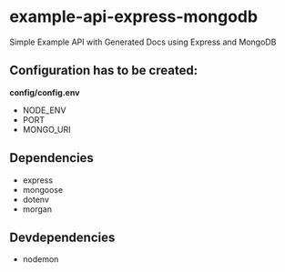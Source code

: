 # example-api-express-mongodb

Simple Example API with Generated Docs using Express and MongoDB

## Configuration has to be created:

**config/config.env**

- NODE_ENV
- PORT
- MONGO_URI

## Dependencies

- express
- mongoose
- dotenv
- morgan

## Devdependencies

- nodemon
